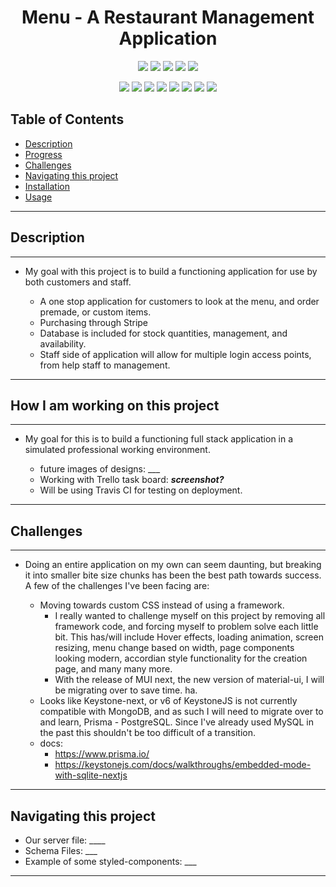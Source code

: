 <h1 align="center">Menu - A Restaurant Management Application</h1>

<p align="center">
    <img src="https://img.shields.io/github/repo-size/themancalledzac/menu" />
    <img src="https://img.shields.io/github/languages/top/themancalledzac/menu"  />
    <img src="https://img.shields.io/github/issues/themancalledzac/menu" />
    <img src="https://img.shields.io/github/last-commit/themancalledzac/project2group4" >
    <img src="https://img.shields.io/travis/com/themancalledzac/menu/main" >

</p>
  
<p align="center">
    <img src="https://img.shields.io/badge/Javascript-red" />
    <img src="https://img.shields.io/badge/React-orange"  />
    <img src="https://img.shields.io/badge/-node.js-yellow" />
    <img src="https://img.shields.io/badge/-Next.js-blue" >
    <img src="https://img.shields.io/badge/-MongoDB-teal" />
    <img src="https://img.shields.io/badge/-Apollo Client-blue" />
    <img src="https://img.shields.io/badge/-Styled Components-indigo" />
    <img src="https://img.shields.io/badge/-KeystoneJS-violet" />
</p>

## Table of Contents

- [Description](#description)
- [Progress](#how-i-am-working-on-this-project)
- [Challenges](#challenges)
- [Navigating this project](#navigating-this-project)
- [Installation](#installation)
- [Usage](#usage)

---

## Description

---

- My goal with this project is to build a functioning application for use by both customers and staff.

  - A one stop application for customers to look at the menu, and order premade, or custom items.
  - Purchasing through Stripe
  - Database is included for stock quantities, management, and availability.
  - Staff side of application will allow for multiple login access points, from help staff to management.

---

## How I am working on this project

---

- My goal for this is to build a functioning full stack application in a simulated professional working environment.

  - future images of designs: \_\_\_
  - Working with Trello task board: **_screenshot?_**
  - Will be using Travis CI for testing on deployment.

---

## Challenges

---

- Doing an entire application on my own can seem daunting, but breaking it into smaller bite size chunks has been the best path towards success. A few of the challenges I've been facing are:

  - Moving towards custom CSS instead of using a framework.
    - I really wanted to challenge myself on this project by removing all framework code, and forcing myself to problem solve each little bit. This has/will include Hover effects, loading animation, screen resizing, menu change based on width, page components looking modern, accordian style functionality for the creation page, and many many more.
    - With the release of MUI next, the new version of material-ui, I will be migrating over to save time. ha.
  - Looks like Keystone-next, or v6 of KeystoneJS is not currently compatible with MongoDB, and as such I will need to migrate over to and learn, Prisma - PostgreSQL. Since I've already used MySQL in the past this shouldn't be too difficult of a transition.
  - docs:
    - https://www.prisma.io/
    - https://keystonejs.com/docs/walkthroughs/embedded-mode-with-sqlite-nextjs

---

## Navigating this project

- Our server file: \_\_\_\_
- Schema Files: \_\_\_
- Example of some styled-components: \_\_\_

---
